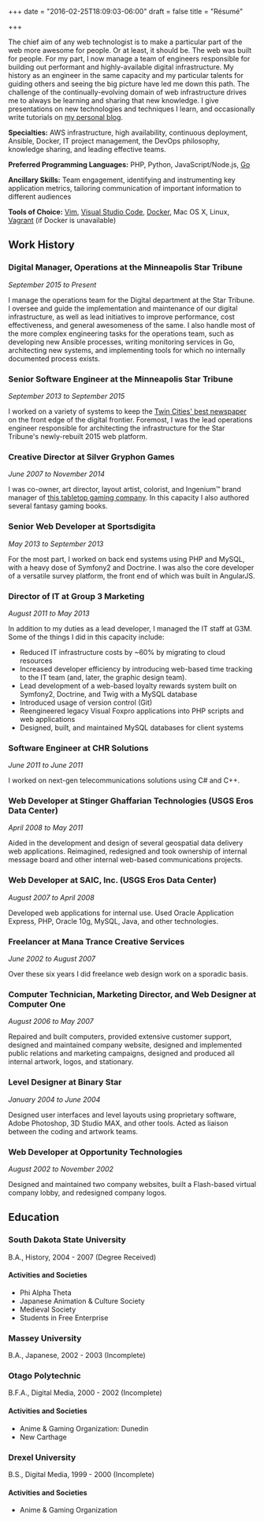 +++
date = "2016-02-25T18:09:03-06:00"
draft = false
title = "Résumé"

+++

The chief aim of any web technologist is to make a particular part of the web more awesome for people. Or at least, it should be. The web was built for people. For my part, I now manage a team of engineers responsible for building out performant and highly-available digital infrastructure. My history as an engineer in the same capacity and my particular talents for guiding others and seeing the big picture have led me down this path. The challenge of the continually-evolving domain of web infrastructure drives me to always be learning and sharing that new knowledge. I give presentations on new technologies and techniques I learn, and occasionally write tutorials on [my personal blog](http://pathfinder.space). 

__Specialties:__ AWS infrastructure, high availability, continuous deployment, Ansible, Docker, IT project management, the DevOps philosophy, knowledge sharing, and leading effective teams.

__Preferred Programming Languages:__ PHP, Python, JavaScript/Node.js, [Go](http://sobit.me/2016/02/25/go-from-php-engineers-perspective/)

__Ancillary Skills:__ Team engagement, identifying and instrumenting key application metrics, tailoring communication of important information to different audiences

__Tools of Choice:__ [Vim](https://pascalprecht.github.io/2014/03/18/why-i-use-vim/), [Visual Studio Code](https://code.visualstudio.com/), [Docker](https://www.docker.com/), Mac OS X, Linux, [Vagrant](https://www.vagrantup.com/) (if Docker is unavailable)

## Work History

### Digital Manager, Operations at the Minneapolis Star Tribune

_September 2015 to Present_

I manage the operations team for the Digital department at the Star Tribune. I oversee and guide the implementation and maintenance of our digital infrastructure, as well as lead initiatives to improve performance, cost effectiveness, and general awesomeness of the same. I also handle most of the more complex engineering tasks for the operations team, such as developing new Ansible processes, writing monitoring services in Go, architecting new systems, and implementing tools for which no internally documented process exists.

### Senior Software Engineer at the Minneapolis Star Tribune

_September 2013 to September 2015_

I worked on a variety of systems to keep the [Twin Cities' best newspaper](http://www.startribune.com) on the front edge of the digital frontier. Foremost, I was the lead operations engineer responsible for architecting the infrastructure for the Star Tribune's newly-rebuilt 2015 web platform.

### Creative Director at Silver Gryphon Games

_June 2007 to November 2014_

I was co-owner, art director, layout artist, colorist, and Ingenium&trade; brand manager of [this tabletop gaming company](http://www.silvergryphongames.com). In this capacity I also authored several fantasy gaming books.

### Senior Web Developer at Sportsdigita

_May 2013 to September 2013_

For the most part, I worked on back end systems using PHP and MySQL, with a heavy dose of Symfony2 and Doctrine. I was also the core developer of a versatile survey platform, the front end of which was built in AngularJS.

### Director of IT at Group 3 Marketing

_August 2011 to May 2013_

In addition to my duties as a lead developer, I managed the IT staff at G3M. Some of the things I did in this capacity include: 

* Reduced IT infrastructure costs by ~60% by migrating to cloud resources 
* Increased developer efficiency by introducing web-based time tracking to the IT team (and, later, the graphic design team). 
* Lead development of a web-based loyalty rewards system built on Symfony2, Doctrine, and Twig with a MySQL database 
* Introduced usage of version control (Git) 
* Reengineered legacy Visual Foxpro applications into PHP scripts and web applications 
* Designed, built, and maintained MySQL databases for client systems

### Software Engineer at CHR Solutions

_June 2011 to June 2011_

I worked on next-gen telecommunications solutions using C# and C++.

### Web Developer at Stinger Ghaffarian Technologies (USGS Eros Data Center)

_April 2008 to May 2011_

Aided in the development and design of several geospatial data delivery web applications. Reimagined, redesigned and took ownership of internal message board and other internal web-based communications projects.

### Web Developer at SAIC, Inc. (USGS Eros Data Center)

_August 2007 to April 2008_

Developed web applications for internal use. Used Oracle Application Express, PHP, Oracle 10g, MySQL, Java, and other technologies.

### Freelancer at Mana Trance Creative Services

_June 2002 to August 2007_

Over these six years I did freelance web design work on a sporadic basis.

### Computer Technician, Marketing Director, and Web Designer at Computer One

_August 2006 to May 2007_

Repaired and built computers, provided extensive customer support, designed and maintained company website, designed and implemented public relations and marketing campaigns, designed and produced all internal artwork, logos, and stationary.

### Level Designer at Binary Star

_January 2004 to June 2004_

Designed user interfaces and level layouts using proprietary software, Adobe Photoshop, 3D Studio MAX, and other tools. Acted as liaison between the coding and artwork teams.

### Web Developer at Opportunity Technologies

_August 2002 to November 2002_

Designed and maintained two company websites, built a Flash-based virtual company lobby, and redesigned company logos.

## Education

### South Dakota State University

B.A., History, 2004 - 2007 (Degree Received)

#### Activities and Societies 

* Phi Alpha Theta
* Japanese Animation & Culture Society
* Medieval Society
* Students in Free Enterprise
 
### Massey University

B.A., Japanese, 2002 - 2003 (Incomplete)

### Otago Polytechnic

B.F.A., Digital Media, 2000 - 2002 (Incomplete)

#### Activities and Societies

* Anime & Gaming Organization: Dunedin
* New Carthage

### Drexel University

B.S., Digital Media, 1999 - 2000 (Incomplete)

#### Activities and Societies

* Anime & Gaming Organization
